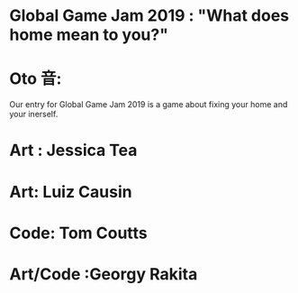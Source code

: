 # Global Game Jam 2019 : "What does home mean to you?"
# Oto 音:

Our entry for Global Game Jam 2019 is a  game about fixing your home and your inerself.

# Art : Jessica Tea
# Art: Luiz Causin
# Code: Tom Coutts
# Art/Code :Georgy Rakita
